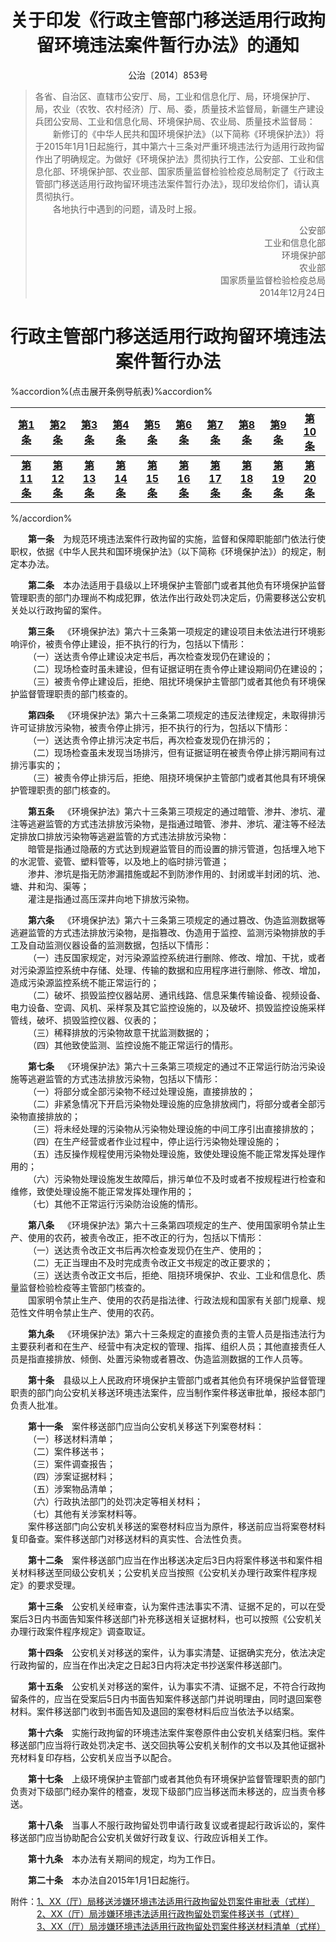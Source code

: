 # <center>关于印发《行政主管部门移送适用行政拘留环境违法案件暂行办法》的通知</center>

<p><center>公治〔2014〕853号</center></p>

><p>各省、自治区、直辖市公安厅、局，工业和信息化厅、局，环境保护厅、局，农业（农牧、农村经济）厅、局、委，质量技术监督局，新疆生产建设兵团公安局、工业和信息化局、环境保护局、农业局、质量技术监督局：<br>
>&emsp;&emsp;新修订的《中华人民共和国环境保护法》（以下简称《环境保护法》）将于2015年1月1日起施行，其中第六十三条对严重环境违法行为适用行政拘留作出了明确规定。为做好《环境保护法》贯彻执行工作，公安部、工业和信息化部、环境保护部、农业部、国家质量监督检验检疫总局制定了《行政主管部门移送适用行政拘留环境违法案件暂行办法》，现印发给你们，请认真贯彻执行。<br>
>&emsp;&emsp;各地执行中遇到的问题，请及时上报。</p>
><p align="right">公安部<br>
>工业和信息化部<br>
>环境保护部<br>
>农业部<br>
>国家质量监督检验检疫总局<br>
>2014年12月24日</p>

# <center>行政主管部门移送适用行政拘留环境违法案件暂行办法</center>

%accordion%(点击展开条例导航表)%accordion%

| [第1条](#t1) |[第2条](#t2) |[第3条](#t3) |[第4条](#t4) |[第5条](#t5) |[第6条](#t6) |[第7条](#t7) |[第8条](#t8) |[第9条](#t9) |[第10条](#t10) |
| :----: | :----: | :----: | :----: | :----: | :----: | :----: | :----: | :----: | :----: |
| **[第11条](#t11)** | **[第12条](#t12)** | **[第13条](#t13)** | **[第14条](#t14)** | **[第15条](#t15)** | **[第16条](#t16)** | **[第17条](#t17)** | **[第18条](#t18)** | **[第19条](#t19)** | **[第20条](#t20)** |

%/accordion%

<p id="t1">&emsp;&emsp;<b>第一条</b>&emsp;为规范环境违法案件行政拘留的实施，监督和保障职能部门依法行使职权，依据《中华人民共和国环境保护法》（以下简称《环境保护法》）的规定，制定本办法。</p>
<p id="t2">&emsp;&emsp;<b>第二条</b>&emsp;本办法适用于县级以上环境保护主管部门或者其他负有环境保护监督管理职责的部门办理尚不构成犯罪，依法作出行政处罚决定后，仍需要移送公安机关处以行政拘留的案件。</p>
<p id="t3">&emsp;&emsp;<b>第三条</b>&emsp;《环境保护法》第六十三条第一项规定的建设项目未依法进行环境影响评价，被责令停止建设，拒不执行的行为，包括以下情形：<br>
&emsp;&emsp;（一）送达责令停止建设决定书后，再次检查发现仍在建设的；<br>
&emsp;&emsp;（二）现场检查时虽未建设，但有证据证明在责令停止建设期间仍在建设的；<br>
&emsp;&emsp;（三）被责令停止建设后，拒绝、阻扰环境保护主管部门或者其他负有环境保护监督管理职责的部门核查的。</p>
<p id="t4">&emsp;&emsp;<b>第四条</b>&emsp;《环境保护法》第六十三条第二项规定的违反法律规定，未取得排污许可证排放污染物，被责令停止排污，拒不执行的行为，包括以下情形：<br>
&emsp;&emsp;（一）送达责令停止排污决定书后，再次检查发现仍在排污的；<br>
&emsp;&emsp;（二）现场检查虽未发现当场排污，但有证据证明在被责令停止排污期间有过排污事实的；<br>
&emsp;&emsp;（三）被责令停止排污后，拒绝、阻挠环境保护主管部门或者其他具有环境保护管理职责的部门核查的。</p>
<p id="t5">&emsp;&emsp;<b>第五条</b>&emsp;《环境保护法》第六十三条第三项规定的通过暗管、渗井、渗坑、灌注等逃避监管的方式违法排放污染物，是指通过暗管、渗井、渗坑、灌注等不经法定排放口排放污染物等逃避监管的方式违法排放污染物：<br>
&emsp;&emsp;暗管是指通过隐蔽的方式达到规避监管目的而设置的排污管道，包括埋入地下的水泥管、瓷管、塑料管等，以及地上的临时排污管道；<br>
&emsp;&emsp;渗井、渗坑是指无防渗漏措施或起不到防渗作用的、封闭或半封闭的坑、池、塘、井和沟、渠等；<br>
&emsp;&emsp;灌注是指通过高压深井向地下排放污染物。</p>
<p id="t6">&emsp;&emsp;<b>第六条</b>&emsp;《环境保护法》第六十三条第三项规定的通过篡改、伪造监测数据等逃避监管的方式违法排放污染物，是指篡改、伪造用于监控、监测污染物排放的手工及自动监测仪器设备的监测数据，包括以下情形：<br>
&emsp;&emsp;（一）违反国家规定，对污染源监控系统进行删除、修改、增加、干扰，或者对污染源监控系统中存储、处理、传输的数据和应用程序进行删除、修改、增加，造成污染源监控系统不能正常运行的；<br>
&emsp;&emsp;（二）破坏、损毁监控仪器站房、通讯线路、信息采集传输设备、视频设备、电力设备、空调、风机、采样泵及其它监控设施的，以及破坏、损毁监控设施采样管线，破坏、损毁监控仪器、仪表的；<br>
&emsp;&emsp;（三）稀释排放的污染物故意干扰监测数据的；<br>
&emsp;&emsp;（四）其他致使监测、监控设施不能正常运行的情形。</p>
<p id="t7">&emsp;&emsp;<b>第七条</b>&emsp;《环境保护法》第六十三条第三项规定的通过不正常运行防治污染设施等逃避监管的方式违法排放污染物，包括以下情形：<br>
&emsp;&emsp;（一）将部分或全部污染物不经过处理设施，直接排放的；<br>
&emsp;&emsp;（二）非紧急情况下开启污染物处理设施的应急排放阀门，将部分或者全部污染物直接排放的；<br>
&emsp;&emsp;（三）将未经处理的污染物从污染物处理设施的中间工序引出直接排放的；<br>
&emsp;&emsp;（四）在生产经营或者作业过程中，停止运行污染物处理设施的；<br>
&emsp;&emsp;（五）违反操作规程使用污染物处理设施，致使处理设施不能正常发挥处理作用的；<br>
&emsp;&emsp;（六）污染物处理设施发生故障后，排污单位不及时或者不按规程进行检查和维修，致使处理设施不能正常发挥处理作用的；<br>
&emsp;&emsp;（七）其他不正常运行污染防治设施的情形。</p>
<p id="t8">&emsp;&emsp;<b>第八条</b>&emsp;《环境保护法》第六十三条第四项规定的生产、使用国家明令禁止生产、使用的农药，被责令改正，拒不改正的行为，包括以下情形：<br>
&emsp;&emsp;（一）送达责令改正文书后再次检查发现仍在生产、使用的；<br>
&emsp;&emsp;（二）无正当理由不及时完成责令改正文书规定的改正要求的；<br>
&emsp;&emsp;（三）送达责令改正文书后，拒绝、阻挠环境保护、农业、工业和信息化、质量监督检验检疫等主管部门核查的。<br>
&emsp;&emsp;国家明令禁止生产、使用的农药是指法律、行政法规和国家有关部门规章、规范性文件明令禁止生产、使用的农药。</p>
<p id="t9">&emsp;&emsp;<b>第九条</b>&emsp;《环境保护法》第六十三条规定的直接负责的主管人员是指违法行为主要获利者和在生产、经营中有决定权的管理、指挥、组织人员；其他直接责任人员是指直接排放、倾倒、处置污染物或者篡改、伪造监测数据的工作人员等。</p>
<p id="t10">&emsp;&emsp;<b>第十条</b>&emsp;县级以上人民政府环境保护主管部门或者其他负有环境保护监督管理职责的部门向公安机关移送环境违法案件，应当制作案件移送审批单，报经本部门负责人批准。</p>
<p id="t11">&emsp;&emsp;<b>第十一条</b>&emsp;案件移送部门应当向公安机关移送下列案卷材料：<br>
&emsp;&emsp;（一）移送材料清单；<br>
&emsp;&emsp;（二）案件移送书；<br>
&emsp;&emsp;（三）案件调查报告；<br>
&emsp;&emsp;（四）涉案证据材料；<br>
&emsp;&emsp;（五）涉案物品清单；<br>
&emsp;&emsp;（六）行政执法部门的处罚决定等相关材料；<br>
&emsp;&emsp;（七）其他有关涉案材料等。<br>
&emsp;&emsp;案件移送部门向公安机关移送的案卷材料应当为原件，移送前应当将案卷材料复印备查。案件移送部门对移送材料的真实性、合法性负责。</p>
<p id="t12">&emsp;&emsp;<b>第十二条</b>&emsp;案件移送部门应当在作出移送决定后3日内将案件移送书和案件相关材料移送至同级公安机关；公安机关应当按照《公安机关办理行政案件程序规定》的要求受理。</p>
<p id="t13">&emsp;&emsp;<b>第十三条</b>&emsp;公安机关经审查，认为案件违法事实不清、证据不足的，可以在受案后3日内书面告知案件移送部门补充移送相关证据材料，也可以按照《公安机关办理行政案件程序规定》调查取证。</p>
<p id="t14">&emsp;&emsp;<b>第十四条</b>&emsp;公安机关对移送的案件，认为事实清楚、证据确实充分，依法决定行政拘留的，应当在作出决定之日起3日内将决定书抄送案件移送部门。</p>
<p id="t15">&emsp;&emsp;<b>第十五条</b>&emsp;公安机关对移送的案件，认为事实不清、证据不足，不符合行政拘留条件的，应当在受案后5日内书面告知案件移送部门并说明理由，同时退回案卷材料。案件移送部门收到书面告知及退回的案卷材料后应当依法予以结案。</p>
<p id="t16">&emsp;&emsp;<b>第十六条</b>&emsp;实施行政拘留的环境违法案件案卷原件由公安机关结案归档。案件移送部门应当将行政处罚决定书、送交回执等公安机关制作的文书以及其他证据补充材料复印存档，公安机关应当予以配合。</p>
<p id="t17">&emsp;&emsp;<b>第十七条</b>&emsp;上级环境保护主管部门或者其他负有环境保护监督管理职责的部门负责对下级部门经办案件的稽查，发现下级部门应当移送而未移送的，应当责令移送。</p>
<p id="t18">&emsp;&emsp;<b>第十八条</b>&emsp;当事人不服行政拘留处罚申请行政复议或者提起行政诉讼的，案件移送部门应当协助配合公安机关做好行政复议、行政应诉相关工作。</p>
<p id="t19">&emsp;&emsp;<b>第十九条</b>&emsp;本办法有关期间的规定，均为工作日。</p>
<p id="t20">&emsp;&emsp;<b>第二十条</b>&emsp;本办法自2015年1月1日起施行。</p>

<p>
附件：<a href="\part4\附件1：XX（厅）局移送涉嫌环境违法适用行政拘留处罚案件审批表（式样）.doc" target="_blank">1、XX（厅）局移送涉嫌环境违法适用行政拘留处罚案件审批表（式样）</a><br>
&emsp;&emsp;&emsp;<a href="\part4\附件2：XX（厅）局涉嫌环境违法适用行政拘留处罚案件移送书（式样）.doc" target="_blank">2、XX（厅）局涉嫌环境违法适用行政拘留处罚案件移送书（式样）</a><br>
&emsp;&emsp;&emsp;<a href="\part4\附件3：XX（厅）局涉嫌环境违法适用行政拘留处罚案件移送材料清单（式样）.doc" target="_blank">3、XX（厅）局涉嫌环境违法适用行政拘留处罚案件移送材料清单（式样）</a>
</p>